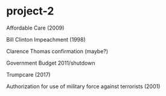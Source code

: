 # project-2

Affordable Care (2009)

Bill Clinton Impeachment (1998)

Clarence Thomas confirmation (maybe?)

Government Budget 2011/shutdown

Trumpcare (2017)

Authorization for use of military force against terrorists (2001)
